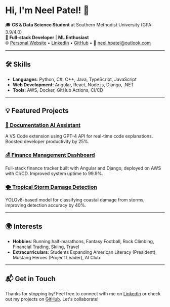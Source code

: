 # Hi, I'm Neel Patel! 👋

🎓 **CS & Data Science Student** at Southern Methodist University (GPA: 3.9/4.0)  
🔧 **Full-stack Developer** | **ML Enthusiast**  
🌐 [Personal Website](https://neelhpatel.com) • [LinkedIn](https://linkedin.com/in/neel-h-patel1) • [GitHub](https://github.com/neel-h-patel) • 📧 neel.hpatel@outlook.com

---

## 🛠 Skills

- **Languages**: Python, C#, C++, Java, TypeScript, JavaScript
- **Web Development**: Angular, React, Node.js, Django, .NET
- **Tools**: AWS, Docker, GitHub Actions, CI/CD

---

## 💡 Featured Projects

### [📖 Documentation AI Assistant](https://github.com/neel-h-patel/documentation-ai-assistant)
A VS Code extension using GPT-4 API for real-time code explanations. Boosted developer productivity by 25%.

### [💰 Finance Management Dashboard](https://github.com/Neel-H-Patel/personal-finance-management-dashboard)
Full-stack finance tracker built with Angular and Django, deployed on AWS with CI/CD. Improved system uptime to 99.9%.

### [🌪️ Tropical Storm Damage Detection](https://github.com/Neel-H-Patel/EY-storm-damage-detection-model)
YOLOv8-based model for classifying coastal damage from storms, improving detection accuracy by 40%.

---

## 🌍 Interests

- **Hobbies**: Running half-marathons, Fantasy Football, Rock Climbing, Financial Trading, Skiing, Travel
- **Extracurriculars**: Students Expanding American Literacy (President), Mustang Heroes (Project Leader), AI Club

---

## 📬 Get in Touch

Thanks for stopping by! Feel free to connect with me on [LinkedIn](https://linkedin.com/in/neel-h-patel1) or check out my projects on [GitHub](https://github.com/neel-h-patel). Let's collaborate!
